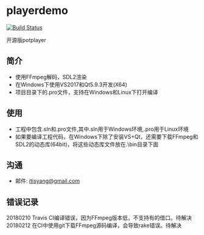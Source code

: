 # playerdemo
[![Build Status](https://travis-ci.org/itisyang/playerdemo.svg?branch=master)](https://travis-ci.org/itisyang/playerdemo)

开源版potplayer

## 简介
- 使用FFmpeg解码，SDL2渲染
- 在Windows下使用VS2017和Qt5.9.3开发(X64)
- 项目目录下的.pro文件，支持在Windows和Linux下打开编译

## 使用
- 工程中包含.sln和.pro文件,其中.sln用于Windows环境,.pro用于Linux环境
- 如果要编译工程代码，在Windows下除了安装VS+Qt，还需要下载FFmpeg和SDL2的动态库(64bit)，将这些动态库文件放在.\bin目录下面

## 沟通
- 邮件: itisyang@gmail.com

## 错误记录
20180210 Travis CI编译错误，因为FFmpeg版本低，不支持有的借口。待解决
20180212 在CI中使用git下载FFmpeg源码编译，会导致rake错误。待解决
